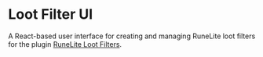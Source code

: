 # Loot Filter UI

A React-based user interface for creating and managing RuneLite loot filters for the plugin [RuneLite Loot Filters](https://github.com/runelite/plugin-hub/tree/main/loot-filters-ui).

